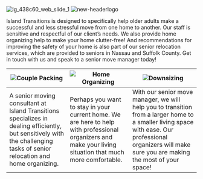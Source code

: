 

<!---
themazzas/themazzas is a ✨ special ✨ repository because its `README.md` (this file) appears on your GitHub profile.
You can click the Preview link to take a look at your changes.
--->
![lg_438c60_web_slide_1](https://user-images.githubusercontent.com/107706171/174341055-921cd7dc-98a5-4c8f-85ab-d611c6543701.png)
![new-headerlogo](https://user-images.githubusercontent.com/107706171/176006462-b3554b02-dc5b-4f1e-8114-924afd88b77b.png)

Island Transitions is designed to specifically help older adults make a successful and less stressful move from one home to another. Our staff is sensitive and respectful of our client’s needs. We also provide home organizing help to make your home clutter-free! And recommendations for improving the safety of your home is also part of our senior relocation services, which are provided to seniors in Nassau and Suffolk County. Get in touch with us and speak to a senior move manager today!

|![Couple Packing](https://user-images.githubusercontent.com/107706171/174702617-c77586fa-a141-4825-9923-2b4d1ab87574.png)| ![Home Organizing](https://user-images.githubusercontent.com/107706171/176001947-cf62f5c8-298d-4b8b-81f1-dd33654dbe5f.png) | ![Downsizing](https://user-images.githubusercontent.com/107706171/176002167-fa2cae48-4f9a-4f76-ae47-3d75dec74c1d.png) |
|-----------|-------------|-----------|
|A senior moving consultant at Island Transitions specializes in dealing efficiently, but sensitively with the challenging tasks of senior relocation and home organizing.|Perhaps you want to stay in your current home. We are here to help with professional organizers and make your living situation that much more comfortable.|With our senior move manager, we will help you to transition from a larger home to a smaller living space with ease. Our professional organizers will make sure you are making the most of your space!|





